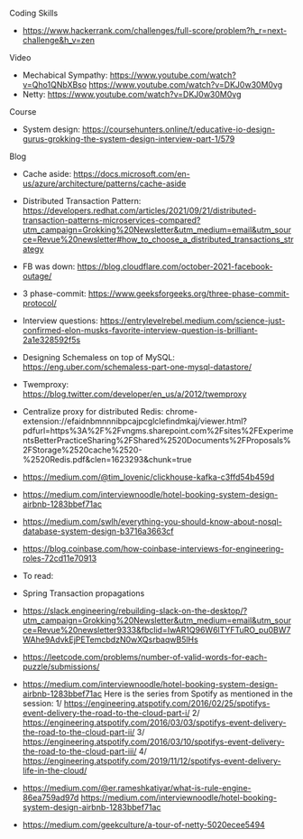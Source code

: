 Coding Skills
- https://www.hackerrank.com/challenges/full-score/problem?h_r=next-challenge&h_v=zen

Video
- Mechabical Sympathy: https://www.youtube.com/watch?v=Qho1QNbXBso
https://www.youtube.com/watch?v=DKJ0w30M0vg
- Netty: https://www.youtube.com/watch?v=DKJ0w30M0vg

Course
- System design: https://coursehunters.online/t/educative-io-design-gurus-grokking-the-system-design-interview-part-1/579

Blog
- Cache aside: https://docs.microsoft.com/en-us/azure/architecture/patterns/cache-aside
- Distributed Transaction Pattern: https://developers.redhat.com/articles/2021/09/21/distributed-transaction-patterns-microservices-compared?utm_campaign=Grokking%20Newsletter&utm_medium=email&utm_source=Revue%20newsletter#how_to_choose_a_distributed_transactions_strategy
- FB was down: https://blog.cloudflare.com/october-2021-facebook-outage/
- 3 phase-commit: https://www.geeksforgeeks.org/three-phase-commit-protocol/
- Interview questions: https://entrylevelrebel.medium.com/science-just-confirmed-elon-musks-favorite-interview-question-is-brilliant-2a1e328592f5s
- Designing Schemaless on top of MySQL: https://eng.uber.com/schemaless-part-one-mysql-datastore/
- Twemproxy: https://blog.twitter.com/developer/en_us/a/2012/twemproxy
- Centralize proxy for distributed Redis: chrome-extension://efaidnbmnnnibpcajpcglclefindmkaj/viewer.html?pdfurl=https%3A%2F%2Fvngms.sharepoint.com%2Fsites%2FExperimentsBetterPracticeSharing%2FShared%2520Documents%2FProposals%2FStorage%2520cache%2520-%2520Redis.pdf&clen=1623293&chunk=true
- https://medium.com/@tim_lovenic/clickhouse-kafka-c3ffd54b459d
- https://medium.com/interviewnoodle/hotel-booking-system-design-airbnb-1283bbef71ac
- https://medium.com/swlh/everything-you-should-know-about-nosql-database-system-design-b3716a3663cf
- https://blog.coinbase.com/how-coinbase-interviews-for-engineering-roles-72cd11e70913


- To read:
- Spring Transaction propagations
- https://slack.engineering/rebuilding-slack-on-the-desktop/?utm_campaign=Grokking%20Newsletter&utm_medium=email&utm_source=Revue%20newsletter9333&fbclid=IwAR1Q96W6lTYFTuRO_pu0BW7WAhe9AdvkEjPETemcbdzN0wXQsrbaqwB5lHs
- https://leetcode.com/problems/number-of-valid-words-for-each-puzzle/submissions/
- https://medium.com/interviewnoodle/hotel-booking-system-design-airbnb-1283bbef71ac
Here is the series from Spotify as mentioned in the session:
1/ https://engineering.atspotify.com/2016/02/25/spotifys-event-delivery-the-road-to-the-cloud-part-i/
2/ https://engineering.atspotify.com/2016/03/03/spotifys-event-delivery-the-road-to-the-cloud-part-ii/
3/ https://engineering.atspotify.com/2016/03/10/spotifys-event-delivery-the-road-to-the-cloud-part-iii/
4/ https://engineering.atspotify.com/2019/11/12/spotifys-event-delivery-life-in-the-cloud/
- https://medium.com/@er.rameshkatiyar/what-is-rule-engine-86ea759ad97d
https://medium.com/interviewnoodle/hotel-booking-system-design-airbnb-1283bbef71ac
- https://medium.com/geekculture/a-tour-of-netty-5020ecee5494